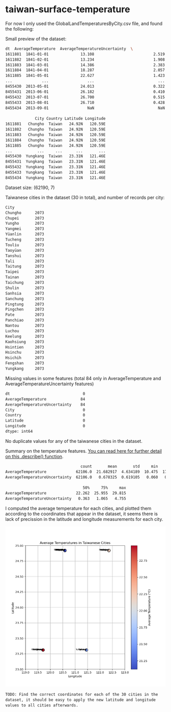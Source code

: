 # taiwan-surface-temperature
For now I only used the GlobalLandTemperaturesByCity.csv file, and found the following:

Small preview of the dataset:
```bash
dt  AverageTemperature  AverageTemperatureUncertainty  \
1611881  1841-01-01              13.108                          2.519   
1611882  1841-02-01              13.234                          1.908   
1611883  1841-03-01              14.386                          2.383   
1611884  1841-04-01              18.287                          2.057   
1611885  1841-05-01              22.627                          1.423   
...             ...                 ...                            ...   
8455430  2013-05-01              24.013                          0.322   
8455431  2013-06-01              26.182                          0.410   
8455432  2013-07-01              26.700                          0.515   
8455433  2013-08-01              26.710                          0.428   
8455434  2013-09-01                 NaN                            NaN   

             City Country Latitude Longitude  
1611881   Chungho  Taiwan   24.92N   120.59E  
1611882   Chungho  Taiwan   24.92N   120.59E  
1611883   Chungho  Taiwan   24.92N   120.59E  
1611884   Chungho  Taiwan   24.92N   120.59E  
1611885   Chungho  Taiwan   24.92N   120.59E  
...           ...     ...      ...       ...  
8455430  Yungkang  Taiwan   23.31N   121.46E  
8455431  Yungkang  Taiwan   23.31N   121.46E  
8455432  Yungkang  Taiwan   23.31N   121.46E  
8455433  Yungkang  Taiwan   23.31N   121.46E  
8455434  Yungkang  Taiwan   23.31N   121.46E
```

Dataset size: (62190, 7)

Taiwanese cities in the dataset (30 in total), and number of records per city:
```bash
City
Chungho      2073
Chupei       2073
Yungho       2073
Yangmei      2073
Yüanlin      2073
Tucheng      2073
Touliu       2073
Taoyüan      2073
Tanshui      2073
Tali         2073
Taitung      2073
Taipei       2073
Tainan       2073
Taichung     2073
Shulin       2073
Sanhsia      2073
Sanchung     2073
Pingtung     2073
Pingchen     2073
Pate         2073
Panchiao     2073
Nantou       2073
Luchou       2073
Keelung      2073
Kaohsiung    2073
Hsintien     2073
Hsinchu      2073
Hsichih      2073
Fengshan     2073
Yungkang     2073
```

Missing values in some features (total 84 only in AverageTemperature and AverageTemperatureUncertainty features)
```bash
dt                                0
AverageTemperature               84
AverageTemperatureUncertainty    84
City                              0
Country                           0
Latitude                          0
Longitude                         0
dtype: int64
```

No duplicate values for any of the taiwanese cities in the dataset.

Summary on the temperature features. [You can read here for further detail on this .describe() function](https://pandas.pydata.org/pandas-docs/stable/reference/api/pandas.DataFrame.describe.html).

```bash
                                 count       mean       std     min     25%  \
AverageTemperature             62106.0  21.682917  4.634189  10.475  17.558   
AverageTemperatureUncertainty  62106.0   0.678325  0.619105   0.060   0.244   

                                  50%     75%     max  
AverageTemperature             22.262  25.955  29.815  
AverageTemperatureUncertainty   0.363   1.065   4.755 
```

I computed the average temperature for each cities, and plotted them according to the coordinates that appear in the dataset, it seems there is lack of precission in the latitude and longitude measurements for each city.

<img src="img/average_temp_in_taiwanese_cities.png" width="600" align="center">

`TODO: Find the correct coordinates for each of the 30 cities in the dataset, it should be easy to apply the new latitude and longitude values to all cities afterwards.`